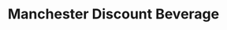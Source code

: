 ---
title: "Manchester Discount Beverage"
url: /manchester-center/manchester-discount-beverage/
shop: Spirituosen
---